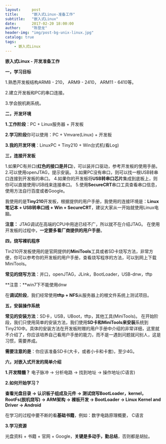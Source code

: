 ```yaml
---
layout:     post
title:      "嵌入式Linux-准备工作"
subtitle:   "嵌入式Linux"
date:       2017-02-20 18:00:00
author:     "陈登龙"
header-img: "img/post-bg-unix-linux.jpg"
catalog: true
tags:
    - 嵌入式Linux
---
```


**嵌入式Linux - 开发准备工作**

**一，学习目标**

1.熟悉开发板结构ARM8 - 210， ARM9 - 2410， ARM11 - 6410等。

2.建立开发板和PC的串口连接。

3.学会脱机刷系统。

**二，开发环境**

**1.工作阶段**：PC + Linux服务器 + 开发板

**2.学习阶段**你可以使用：PC + Vmvare(Linux) + 开发板

**3.我的开发环境**：LinuxPC + Tiny210 + Win台式机(看Log)



**三，连接开发板**

1.如果PC有并口(**红色的接口是并口**)，可以装并口驱动，参考开发板的使用手册。
2.可以使用openJTAG，提示安装。
3.如果PC没有串口，则可以找一根USB转串口连接到开发板的串口。
4.如果你的开发板将**USB转串口芯片**集成到底板上，则你可以直接使用USB线来连接串口。
5.使用**SecureCRT**串口工具查看串口信息，使用方法自行百度或者Google。

我使用的是**Tiny210**开发板，根据提供的用户手册，我使用的连接环境是：**Linux笔记本 + USB转串口线 + Win + SecureCRT**，建议大家从一开始就使用Linux电脑。

**注意：**
JTAG调试在高端的CPU中用途已经不广，所以就不在介绍JTAG。
在使用开发板的过程中，**一定要多看厂商提供的用户手册**。


**四，烧写裸机程序**

Tin210开发板使用的是官网提供的**MiniTools**工具或者SD卡烧写方法，非常方便，你可以参考你的开发板的用户手册，查看烧写程序的方法，可以到网上下载MiniTools。

**常见的烧写方法**：并口，openJTAG，JLink，BootLoader，USB-dnw，tftp

**注意：**win7下不能使用dnw

在**调试阶段**，我们经常使用**tftp + NFS**从服务器上的根文件系统上测试项目。



**五，安装操作系统**


**常见的安装方法**：SD卡，USB，UBoot，tftp，其他工具(MiniTools)。
在开始阶段，我们只使用简单的安装方法，我们使用**SD卡和MiniTools来安装**系统到Tiny210中。具体的安装方法在开发板附赠的用户手册中介绍的非常详细，这里就不介绍了，你应该培养自己看用户手册的能力，而不是一遇到问题就问别人，这是习惯，需要养成。

**需要注意的是**：你应该准备SD卡(大卡，或者小卡和卡套)，至少4G。


**六，对嵌入式开发的简单介绍**

**1.开发精髓？**
电子脉冲 -> 分析电路 -> 找到地址 -> 操作地址(C语言) 


**2.如何开始学习？**

**查看光盘目录 -> 认识板子组成及元件 -> 测试烧写BootLoader，kernel，RootFs(脱机烧写) -> ARM架构 -> 裸板开发 -> BootLoader -> Linux Kernel and Driver -> Android**

在学习的过程中要不断的看**基础书籍**，例如：数字电路原理概要， C语言

**3.学习资源**

光盘资料 + 书籍 + 官网 + Google，**关键是多动手，勤总结**，否则都是胡扯。
